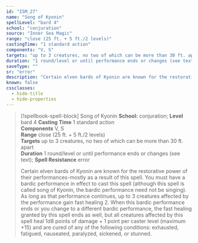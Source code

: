 ```yaml
---
id: "ISM_27"
name: "Song of Kyonin"
spellLevel: "bard 4"
school: "conjuration"
source: "Inner Sea Magic"
range: "close (25 ft. + 5 ft./2 levels)"
castingTime: "1 standard action"
components: "V, S"
targets: "up to 3 creatures, no two of which can be more than 30 ft. apart"
duration: "1 round/level or until performance ends or changes (see text)"
saveType: ""
sr: "error"
description: "Certain elven bards of Kyonin are known for the restorative power of their performances-mostly as a result of this spell. You must have a bardic performance in effect to cast this spell (although this spell is called song of Kyonin, the bardic performance need not be singing). As long as that performance continues, up to 3 creatures affected by the performance gain fast healing 2. When this bardic performance ends or you change to a different bardic performance, the fast healing granted by this spell ends as well, but all creatures affected by this spell heal 1d8 points of damage + 1 point per caster level (maximum +15) and are cured of any of the following conditions: exhausted, fatigued, nauseated, paralyzed, sickened, or stunned."
known: false
cssclasses:
  - hide-title
  - hide-properties
---
```


> [!spellbook-spell-block] Song of Kyonin
> **School:** conjuration; **Level** bard 4
> **Casting Time** 1 standard action  
> **Components** V, S  
> **Range** close (25 ft. + 5 ft./2 levels)  
> **Targets** up to 3 creatures, no two of which can be more than 30 ft. apart  
> **Duration** 1 round/level or until performance ends or changes (see text); **Spell Resistance** error
> 
> Certain elven bards of Kyonin are known for the restorative power of their performances-mostly as a result of this spell. You must have a bardic performance in effect to cast this spell (although this spell is called song of Kyonin, the bardic performance need not be singing). As long as that performance continues, up to 3 creatures affected by the performance gain fast healing 2. When this bardic performance ends or you change to a different bardic performance, the fast healing granted by this spell ends as well, but all creatures affected by this spell heal 1d8 points of damage + 1 point per caster level (maximum +15) and are cured of any of the following conditions: exhausted, fatigued, nauseated, paralyzed, sickened, or stunned.